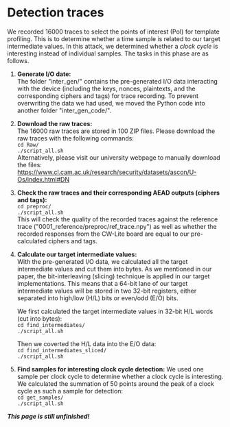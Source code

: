 # Detection traces  
We recorded 16000 traces to select the points of interest (PoI) for template profiling. This is to determine whether a time sample is related to our target intermediate values. In this attack, we determined whether a _clock cycle_ is interesting instead of individual samples. The tasks in this phase are as follows.  

1. **Generate I/O date:**  
   The folder "inter\_gen/" contains the pre-generated I/O data interacting with the device (including the keys, nonces, plaintexts, and the corresponding ciphers and tags) for trace recording. To prevent overwriting the data we had used, we moved the Python code into another folder "inter\_gen\_code/".  

2. **Download the raw traces:**  
   The 16000 raw traces are stored in 100 ZIP files. Please download the raw traces with the following commands:  
   `cd Raw/`  
   `./script_all.sh`  
   Alternatively, please visit our university webpage to manually download the files:  
   https://www.cl.cam.ac.uk/research/security/datasets/ascon/U-Os/index.html#DN  

3. **Check the raw traces and their corresponding AEAD outputs (ciphers and tags):**  
   `cd preproc/`  
   `./script_all.sh`  
   This will check the quality of the recorded traces against the reference trace ("0001\_reference/preproc/ref\_trace.npy") as well as whether the recorded responses from the CW-Lite board are equal to our pre-calculated ciphers and tags.

4. **Calculate our target intermediate values:**  
   With the pre-generated I/O data, we calculated all the target intermediate values and cut them into bytes. As we mentioned in our paper, the bit-interleaving (slicing) technique is applied in our target implementations. This means that a 64-bit lane of our target intermediate values will be stored in two 32-bit registers, either separated into high/low (H/L) bits or even/odd (E/O) bits.

   We first calculated the target intermediate values in 32-bit H/L words (cut into bytes):  
   `cd find_intermediates/`  
   `./script_all.sh`  

   Then we coverted the H/L data into the E/O data:  
   `cd find_intermediates_sliced/`  
   `./script_all.sh`  
   
5. **Find samples for interesting clock cycle detection:**
   We used one sample per clock cycle to determine whether a clock cycle is interesting. We calculated the summation of 50 points around the peak of a clock cycle as such a sample for detection:  
   `cd get_samples/`  
   `./script_all.sh`   

***This page is still unfinished!***


<!--
<p>With the above proprocessed data, we then used the code in the following ZIP files to calculate the \(R^2\) values for each intermediate bytes:</p>

<ul>
<li><a href="U-Os/0002_detection/detection_O.zip">detection_O.zip (updated 2024-05-11) for H/L words</a>,</li>
<li><a href="U-Os/0002_detection/detection_S.zip">detection_S.zip (updated 2024-05-11) for E/O words</a>,</li>
</ul>

<p>resulting in: </p>

<ul>
<li><a href="U-Os/0002_detection/detection_O/detect_results_08.zip">detection_O/detect_results_08.zip (updated 2024-05-11)</a>,</li>
<li><a href="U-Os/0002_detection/detection_S/detect_results_08.zip">detection_S/detect_results_08.zip (updated 2024-05-11)</a>,</li>
</ul>

<p>as well as the \(\sum R^2\) for 32-bit words:</p>

<ul>
<li><a href="U-Os/0002_detection/detection_O/detect_results_32.zip">detection_O/detect_results_32.zip (updated 2024-05-11)</a>,</li>
<li><a href="U-Os/0002_detection/detection_S/detect_results_32.zip">detection_S/detect_results_32.zip (updated 2024-05-11)</a>.</li>
</ul>

<p>With the \(\sum R^2\) for 32-bit words, we then used the code in the following ZIP to extract the union set of interesting clock cycles for each lane of our target intermediate states:</p>

<ul>
<li><a href="U-Os/0002_detection/ICS_extract.zip">ICS_extract.zip (updated 2024-05-03)</a>.
</li>
</ul>

<p>After the extraction with different threshold, we chose the union set of the interesting clock cycle with \(\sum R^2 > 0.004\) for all the later experiments:</p>

<ul>
<li><a href="U-Os/0002_detection/ICS_extract/ics_union_004.zip">ICS_extract/ics_union_004.zip (updated 2024-05-03)</a>.
</li>
</ul>
-->
